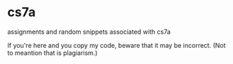 # cs7a
assignments and random snippets associated with cs7a

If you're here and you copy my code, beware that it may be incorrect.
(Not to meantion that is plagiarism.)
